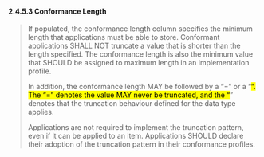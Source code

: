 #### 2.4.5.3 Conformance Length

> If populated, the conformance length column specifies the minimum length that applications must be able to store. Conformant applications SHALL NOT truncate a value that is shorter than the length specified. The conformance length is also the minimum value that SHOULD be assigned to maximum length in an implementation profile.
>
> In addition, the conformance length MAY be followed by a “=” or a “<mark>”. The “=” denotes the value MAY never be truncated, and the “</mark>” denotes that the truncation behaviour defined for the data type applies.
>
> Applications are not required to implement the truncation pattern, even if it can be applied to an item. Applications SHOULD declare their adoption of the truncation pattern in their conformance profiles.
